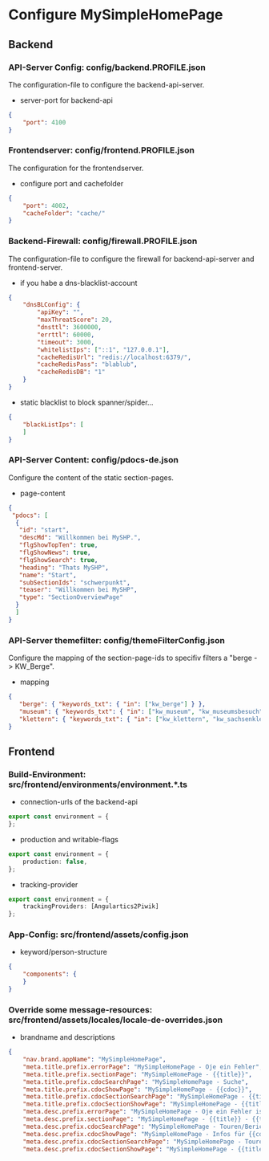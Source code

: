 # Configure MySimpleHomePage

## Backend

### API-Server Config: config/backend.PROFILE.json
The configuration-file to configure the backend-api-server.

- server-port for backend-api
```json
{
    "port": 4100
}
```

### Frontendserver: config/frontend.PROFILE.json
The configuration for the frontendserver.

- configure port and cachefolder
```json
{
    "port": 4002,
    "cacheFolder": "cache/"
} 
```

### Backend-Firewall: config/firewall.PROFILE.json
The configuration-file to configure the firewall for backend-api-server and frontend-server.

- if you habe a dns-blacklist-account
```json
{
    "dnsBLConfig": {
        "apiKey": "",
        "maxThreatScore": 20,
        "dnsttl": 3600000,
        "errttl": 60000,
        "timeout": 3000,
        "whitelistIps": ["::1", "127.0.0.1"],
        "cacheRedisUrl": "redis://localhost:6379/",
        "cacheRedisPass": "blablub",
        "cacheRedisDB": "1"
    }
}
```
- static blacklist to block spanner/spider...
```json
{
    "blackListIps": [
    ]
}
```

### API-Server Content: config/pdocs-de.json
Configure the content of the static section-pages.

- page-content
```json
{
 "pdocs": [
  {
   "id": "start",
   "descMd": "Willkommen bei MySHP.",
   "flgShowTopTen": true,
   "flgShowNews": true,
   "flgShowSearch": true,
   "heading": "Thats MySHP",
   "name": "Start",
   "subSectionIds": "schwerpunkt",
   "teaser": "Willkommen bei MySHP",
   "type": "SectionOverviewPage"
  }
  ]
}
```

### API-Server themefilter: config/themeFilterConfig.json
Configure the mapping of the section-page-ids to specifiv filters a "berge -> KW_Berge".

- mapping
```json
{ 
   "berge": { "keywords_txt": { "in": ["kw_berge"] } },
   "museum": { "keywords_txt": { "in": ["kw_museum", "kw_museumsbesuch"] } },
   "klettern": { "keywords_txt": { "in": ["kw_klettern", "kw_sachsenklettern", "kw_sportklettern", "kw_alpinklettern"] } }
}
```
 
## Frontend

### Build-Environment: src/frontend/environments/environment.*.ts

- connection-urls of the backend-api
```typescript
export const environment = {
};
```
- production and writable-flags
```typescript
export const environment = {
    production: false,
};
```
- tracking-provider
```typescript
export const environment = {
    trackingProviders: [Angulartics2Piwik]
};
```

### App-Config: src/frontend/assets/config.json

- keyword/person-structure
```json
{
    "components": {
    }
}
```

### Override some message-resources: src/frontend/assets/locales/locale-de-overrides.json 

- brandname and descriptions
```json
{
    "nav.brand.appName": "MySimpleHomePage",
    "meta.title.prefix.errorPage": "MySimpleHomePage - Oje ein Fehler",
    "meta.title.prefix.sectionPage": "MySimpleHomePage - {{title}}",
    "meta.title.prefix.cdocSearchPage": "MySimpleHomePage - Suche",
    "meta.title.prefix.cdocShowPage": "MySimpleHomePage - {{cdoc}}",
    "meta.title.prefix.cdocSectionSearchPage": "MySimpleHomePage - {{title}} - Suche",
    "meta.title.prefix.cdocSectionShowPage": "MySimpleHomePage - {{title}} - {{cdoc}}",
    "meta.desc.prefix.errorPage": "MySimpleHomePage - Oje ein Fehler ist aufgetreten",
    "meta.desc.prefix.sectionPage": "MySimpleHomePage - {{title}} - {{teaser}}",
    "meta.desc.prefix.cdocSearchPage": "MySimpleHomePage - Touren/Berichte/Regionen/Bilder/Infos",
    "meta.desc.prefix.cdocShowPage": "MySimpleHomePage - Infos für {{cdoc}}",
    "meta.desc.prefix.cdocSectionSearchPage": "MySimpleHomePage - Touren/Berichte/Regionen/Bilder/Infos zum Thema {{title}} - {{teaser}}",
    "meta.desc.prefix.cdocSectionShowPage": "MySimpleHomePage - {{title}} - Infos für {{cdoc}}",
```
